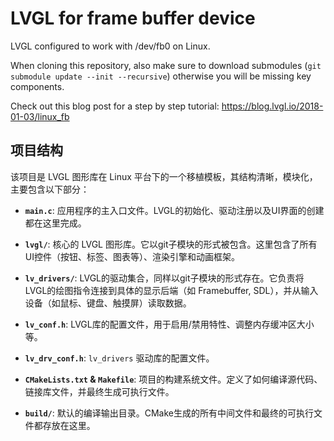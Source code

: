 # LVGL for frame buffer device

LVGL configured to work with /dev/fb0 on Linux.

When cloning this repository, also make sure to download submodules (`git submodule update --init --recursive`) otherwise you will be missing key components.

Check out this blog post for a step by step tutorial:
https://blog.lvgl.io/2018-01-03/linux_fb

## 项目结构

该项目是 LVGL 图形库在 Linux 平台下的一个移植模板，其结构清晰，模块化，主要包含以下部分：

*   **`main.c`**: 应用程序的主入口文件。LVGL的初始化、驱动注册以及UI界面的创建都在这里完成。

*   **`lvgl/`**: 核心的 LVGL 图形库。它以git子模块的形式被包含。这里包含了所有UI控件（按钮、标签、图表等）、渲染引擎和动画框架。

*   **`lv_drivers/`**: LVGL的驱动集合，同样以git子模块的形式存在。它负责将LVGL的绘图指令连接到具体的显示后端（如 Framebuffer, SDL），并从输入设备（如鼠标、键盘、触摸屏）读取数据。

*   **`lv_conf.h`**: LVGL库的配置文件，用于启用/禁用特性、调整内存缓冲区大小等。

*   **`lv_drv_conf.h`**: `lv_drivers` 驱动库的配置文件。

*   **`CMakeLists.txt` & `Makefile`**: 项目的构建系统文件。定义了如何编译源代码、链接库文件，并最终生成可执行文件。

*   **`build/`**: 默认的编译输出目录。CMake生成的所有中间文件和最终的可执行文件都存放在这里。